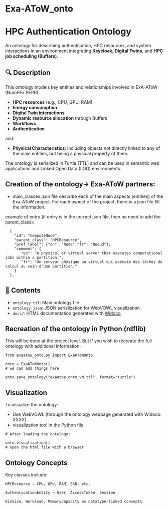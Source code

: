 # Exa-AToW_onto
# HPC Authentication Ontology

An ontology for describing authentication, HPC resources, and system interactions in an environment integrating **Keycloak**, **Digital Twins**, and **HPC job scheduling (Buffers)**.

## 🔍 Description

This ontology models key entities and relationships involved in ExA-AToW (NumPEx PEPR):

- **HPC resources** (e.g., CPU, GPU, RAM)
- **Energy consumption**
- **Digital Twin interactions**
- **Dynamic resource allocation** through Buffers
- **Workflows**
- **Authentication**

and:
- **Physical Characteristics**: including objects not directly linked to any of the main entities, but being a physical property of them.

The ontology is serialized in Turtle (TTL) and can be used in semantic web applications and Linked Open Data (LOD) environments.

## Creation of the ontology->  Exa-AToW partners:
- main_classes.json file describe each of the main aspects (entities) of the Exa-AToW project. 
For each aspect of the project, there is a json file fill the information.

example of entry (if entry is in the correct json file, then no need to add the parent_class):
```
  {
    "id": "ComputeNode",
    "parent_class": "HPCResource",
    "pref_label": {"en": "Node","fr": "Noeud"},
    "comment": {
       "en": "A physical or virtual server that executes computational jobs within a partition.",
       "fr": "Un serveur physique ou virtuel qui exécute des tâches de calcul au sein d'une partition."
    }
  },
```


## 📁 Contents

- `ontology.ttl`: Main ontology file
- `ontology.json`: JSON serialization for WebVOWL visualization
- `docs/`: HTML documentation generated with [Widoco](https://github.com/dgarijo/Widoco)

## Recreation of the ontology in Python (rdflib)
This will be done at the project level. But if you wish to recreate the full ontology with additional information:
```
from exaatow_onto.py import ExaAToWOnto

onto = ExaAToWOnto()
# we can add things here

onto.save_ontology("exaatoe_onto_vN.ttl", format="turtle")

```



## Visualization

To visualize the ontology:

- Use WebVOWL (through the ontology webpage generated with Widoco: XXXX)
- visualization tool in the Python file:
```
# After loading the ontology:

onto.visualization()
# open the html file with a browser

```


## Ontology Concepts

Key classes include:

    HPCResource → CPU, GPU, RAM, SSD, etc.

    AuthenticationEntity → User, AccessToken, Session

    DieSize, Workload, MemoryCapacity as datatype-linked concepts



